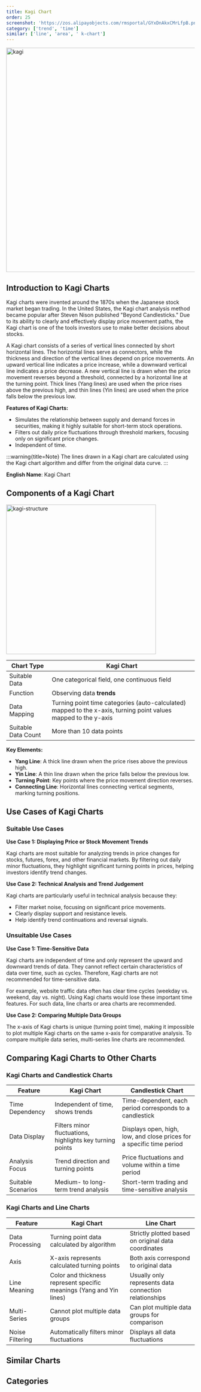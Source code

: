 ```yaml
---
title: Kagi Chart
order: 25
screenshot: 'https://zos.alipayobjects.com/rmsportal/GYxDnAkxCMrLfpB.png'
category: ['trend', 'time']
similar: ['line', 'area', ' k-chart']
---
```


<img alt="kagi" src="https://zos.alipayobjects.com/rmsportal/GYxDnAkxCMrLfpB.png" width=600/>

## Introduction to Kagi Charts

Kagi charts were invented around the 1870s when the Japanese stock market began trading. In the United States, the Kagi chart analysis method became popular after Steven Nison published "Beyond Candlesticks." Due to its ability to clearly and effectively display price movement paths, the Kagi chart is one of the tools investors use to make better decisions about stocks.

A Kagi chart consists of a series of vertical lines connected by short horizontal lines. The horizontal lines serve as connectors, while the thickness and direction of the vertical lines depend on price movements. An upward vertical line indicates a price increase, while a downward vertical line indicates a price decrease. A new vertical line is drawn when the price movement reverses beyond a threshold, connected by a horizontal line at the turning point. Thick lines (Yang lines) are used when the price rises above the previous high, and thin lines (Yin lines) are used when the price falls below the previous low.

**Features of Kagi Charts:**

- Simulates the relationship between supply and demand forces in securities, making it highly suitable for short-term stock operations.
- Filters out daily price fluctuations through threshold markers, focusing only on significant price changes.
- Independent of time.

:::warning{title=Note}
The lines drawn in a Kagi chart are calculated using the Kagi chart algorithm and differ from the original data curve.
:::

**English Name**: Kagi Chart

## Components of a Kagi Chart

<img alt="kagi-structure" src="https://zos.alipayobjects.com/rmsportal/dIkzWxciUcEiiFn.jpg" width=400/>

| Chart Type          | Kagi Chart                                                                                                      |
| ------------------- | --------------------------------------------------------------------------------------------------------------- |
| Suitable Data       | One categorical field, one continuous field                                                                     |
| Function            | Observing data **trends**                                                                                       |
| Data Mapping        | Turning point time categories (auto-calculated) mapped to the x-axis, turning point values mapped to the y-axis |
| Suitable Data Count | More than 10 data points                                                                                        |

**Key Elements:**

- **Yang Line**: A thick line drawn when the price rises above the previous high.
- **Yin Line**: A thin line drawn when the price falls below the previous low.
- **Turning Point**: Key points where the price movement direction reverses.
- **Connecting Line**: Horizontal lines connecting vertical segments, marking turning positions.

## Use Cases of Kagi Charts

### Suitable Use Cases

**Use Case 1: Displaying Price or Stock Movement Trends**

Kagi charts are most suitable for analyzing trends in price changes for stocks, futures, forex, and other financial markets. By filtering out daily minor fluctuations, they highlight significant turning points in prices, helping investors identify trend changes.

**Use Case 2: Technical Analysis and Trend Judgement**

Kagi charts are particularly useful in technical analysis because they:

- Filter market noise, focusing on significant price movements.
- Clearly display support and resistance levels.
- Help identify trend continuations and reversal signals.

### Unsuitable Use Cases

**Use Case 1: Time-Sensitive Data**

Kagi charts are independent of time and only represent the upward and downward trends of data. They cannot reflect certain characteristics of data over time, such as cycles. Therefore, Kagi charts are not recommended for time-sensitive data.

For example, website traffic data often has clear time cycles (weekday vs. weekend, day vs. night). Using Kagi charts would lose these important time features. For such data, line charts or area charts are recommended.

**Use Case 2: Comparing Multiple Data Groups**

The x-axis of Kagi charts is unique (turning point time), making it impossible to plot multiple Kagi charts on the same x-axis for comparative analysis. To compare multiple data series, multi-series line charts are recommended.

## Comparing Kagi Charts to Other Charts

### Kagi Charts and Candlestick Charts

| Feature            | Kagi Chart                                                | Candlestick Chart                                                     |
| ------------------ | --------------------------------------------------------- | --------------------------------------------------------------------- |
| Time Dependency    | Independent of time, shows trends                         | Time-dependent, each period corresponds to a candlestick              |
| Data Display       | Filters minor fluctuations, highlights key turning points | Displays open, high, low, and close prices for a specific time period |
| Analysis Focus     | Trend direction and turning points                        | Price fluctuations and volume within a time period                    |
| Suitable Scenarios | Medium- to long-term trend analysis                       | Short-term trading and time-sensitive analysis                        |

### Kagi Charts and Line Charts

| Feature         | Kagi Chart                                                           | Line Chart                                            |
| --------------- | -------------------------------------------------------------------- | ----------------------------------------------------- |
| Data Processing | Turning point data calculated by algorithm                           | Strictly plotted based on original data coordinates   |
| Axis            | X-axis represents calculated turning points                          | Both axis correspond to original data                 |
| Line Meaning    | Color and thickness represent specific meanings (Yang and Yin lines) | Usually only represents data connection relationships |
| Multi-Series    | Cannot plot multiple data groups                                     | Can plot multiple data groups for comparison          |
| Noise Filtering | Automatically filters minor fluctuations                             | Displays all data fluctuations                        |

## Similar Charts

<code src="./demos/list-card.tsx"></code>

## Categories

<code src="./demos/list-category.tsx"></code>
